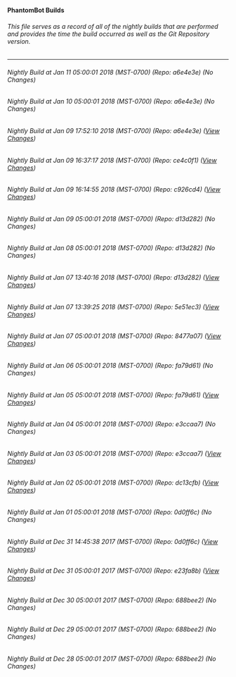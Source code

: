 **PhantomBot Builds**

###### This file serves as a record of all of the nightly builds that are performed and provides the time the build occurred as well as the Git Repository version.
-------------------------------------------------------------------------------------------------------------
###### Nightly Build at Jan 11 05:00:01 2018 (MST-0700) (Repo: a6e4e3e) (No Changes)
###### Nightly Build at Jan 10 05:00:01 2018 (MST-0700) (Repo: a6e4e3e) (No Changes)
###### Nightly Build at Jan 09 17:52:10 2018 (MST-0700) (Repo: a6e4e3e) ([View Changes](https://github.com/PhantomBot/PhantomBot/compare/ce4c0f1...a6e4e3e))
###### Nightly Build at Jan 09 16:37:17 2018 (MST-0700) (Repo: ce4c0f1) ([View Changes](https://github.com/PhantomBot/PhantomBot/compare/c926cd4...ce4c0f1))
###### Nightly Build at Jan 09 16:14:55 2018 (MST-0700) (Repo: c926cd4) ([View Changes](https://github.com/PhantomBot/PhantomBot/compare/d13d282...c926cd4))
###### Nightly Build at Jan 09 05:00:01 2018 (MST-0700) (Repo: d13d282) (No Changes)
###### Nightly Build at Jan 08 05:00:01 2018 (MST-0700) (Repo: d13d282) (No Changes)
###### Nightly Build at Jan 07 13:40:16 2018 (MST-0700) (Repo: d13d282) ([View Changes](https://github.com/PhantomBot/PhantomBot/compare/5e51ec3...d13d282))
###### Nightly Build at Jan 07 13:39:25 2018 (MST-0700) (Repo: 5e51ec3) ([View Changes](https://github.com/PhantomBot/PhantomBot/compare/8477a07...5e51ec3))
###### Nightly Build at Jan 07 05:00:01 2018 (MST-0700) (Repo: 8477a07) ([View Changes](https://github.com/PhantomBot/PhantomBot/compare/fa79d61...8477a07))
###### Nightly Build at Jan 06 05:00:01 2018 (MST-0700) (Repo: fa79d61) (No Changes)
###### Nightly Build at Jan 05 05:00:01 2018 (MST-0700) (Repo: fa79d61) ([View Changes](https://github.com/PhantomBot/PhantomBot/compare/e3ccaa7...fa79d61))
###### Nightly Build at Jan 04 05:00:01 2018 (MST-0700) (Repo: e3ccaa7) (No Changes)
###### Nightly Build at Jan 03 05:00:01 2018 (MST-0700) (Repo: e3ccaa7) ([View Changes](https://github.com/PhantomBot/PhantomBot/compare/dc13cfb...e3ccaa7))
###### Nightly Build at Jan 02 05:00:01 2018 (MST-0700) (Repo: dc13cfb) ([View Changes](https://github.com/PhantomBot/PhantomBot/compare/0d0ff6c...dc13cfb))
###### Nightly Build at Jan 01 05:00:01 2018 (MST-0700) (Repo: 0d0ff6c) (No Changes)
###### Nightly Build at Dec 31 14:45:38 2017 (MST-0700) (Repo: 0d0ff6c) ([View Changes](https://github.com/PhantomBot/PhantomBot/compare/e23fa8b...0d0ff6c))
###### Nightly Build at Dec 31 05:00:01 2017 (MST-0700) (Repo: e23fa8b) ([View Changes](https://github.com/PhantomBot/PhantomBot/compare/688bee2...e23fa8b))
###### Nightly Build at Dec 30 05:00:01 2017 (MST-0700) (Repo: 688bee2) (No Changes)
###### Nightly Build at Dec 29 05:00:01 2017 (MST-0700) (Repo: 688bee2) (No Changes)
###### Nightly Build at Dec 28 05:00:01 2017 (MST-0700) (Repo: 688bee2) (No Changes)
